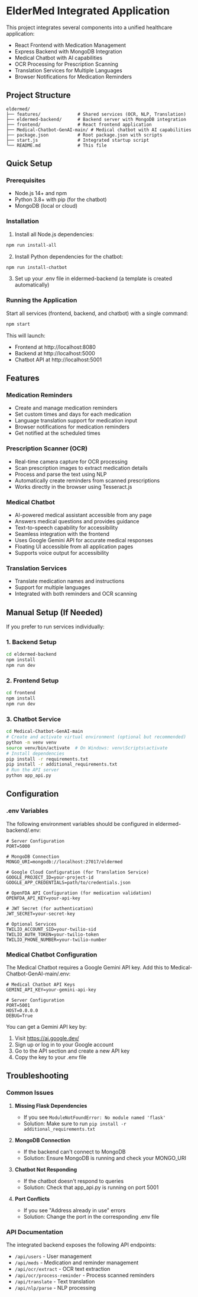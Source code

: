 # ElderMed Integrated Application

This project integrates several components into a unified healthcare application:

- React Frontend with Medication Management
- Express Backend with MongoDB Integration
- Medical Chatbot with AI capabilities
- OCR Processing for Prescription Scanning
- Translation Services for Multiple Languages
- Browser Notifications for Medication Reminders

## Project Structure

```
eldermed/
├── features/              # Shared services (OCR, NLP, Translation)
├── eldermed-backend/      # Backend server with MongoDB integration
├── frontend/              # React frontend application
├── Medical-Chatbot-GenAI-main/ # Medical chatbot with AI capabilities
├── package.json           # Root package.json with scripts
├── start.js               # Integrated startup script
└── README.md              # This file
```

## Quick Setup

### Prerequisites

- Node.js 14+ and npm
- Python 3.8+ with pip (for the chatbot)
- MongoDB (local or cloud)

### Installation

1. Install all Node.js dependencies:

```bash
npm run install-all
```

2. Install Python dependencies for the chatbot:

```bash
npm run install-chatbot
```

3. Set up your .env file in eldermed-backend (a template is created automatically)

### Running the Application

Start all services (frontend, backend, and chatbot) with a single command:

```bash
npm start
```

This will launch:
- Frontend at http://localhost:8080
- Backend at http://localhost:5000
- Chatbot API at http://localhost:5001

## Features

### Medication Reminders
- Create and manage medication reminders
- Set custom times and days for each medication
- Language translation support for medication input
- Browser notifications for medication reminders
- Get notified at the scheduled times

### Prescription Scanner (OCR)
- Real-time camera capture for OCR processing
- Scan prescription images to extract medication details
- Process and parse the text using NLP
- Automatically create reminders from scanned prescriptions
- Works directly in the browser using Tesseract.js

### Medical Chatbot
- AI-powered medical assistant accessible from any page
- Answers medical questions and provides guidance
- Text-to-speech capability for accessibility
- Seamless integration with the frontend
- Uses Google Gemini API for accurate medical responses
- Floating UI accessible from all application pages
- Supports voice output for accessibility

### Translation Services
- Translate medication names and instructions
- Support for multiple languages
- Integrated with both reminders and OCR scanning

## Manual Setup (If Needed)

If you prefer to run services individually:

### 1. Backend Setup

```bash
cd eldermed-backend
npm install
npm run dev
```

### 2. Frontend Setup

```bash
cd frontend
npm install
npm run dev
```

### 3. Chatbot Service

```bash
cd Medical-Chatbot-GenAI-main
# Create and activate virtual environment (optional but recommended)
python -m venv venv
source venv/bin/activate  # On Windows: venv\Scripts\activate
# Install dependencies
pip install -r requirements.txt
pip install -r additional_requirements.txt
# Run the API server
python app_api.py
```

## Configuration

### .env Variables

The following environment variables should be configured in eldermed-backend/.env:

```
# Server Configuration
PORT=5000

# MongoDB Connection
MONGO_URI=mongodb://localhost:27017/eldermed

# Google Cloud Configuration (for Translation Service)
GOOGLE_PROJECT_ID=your-project-id
GOOGLE_APP_CREDENTIALS=path/to/credentials.json

# OpenFDA API Configuration (for medication validation)
OPENFDA_API_KEY=your-api-key

# JWT Secret (for authentication)
JWT_SECRET=your-secret-key

# Optional Services
TWILIO_ACCOUNT_SID=your-twilio-sid
TWILIO_AUTH_TOKEN=your-twilio-token
TWILIO_PHONE_NUMBER=your-twilio-number
```

### Medical Chatbot Configuration

The Medical Chatbot requires a Google Gemini API key. Add this to Medical-Chatbot-GenAI-main/.env:

```
# Medical Chatbot API Keys
GEMINI_API_KEY=your-gemini-api-key

# Server Configuration
PORT=5001
HOST=0.0.0.0
DEBUG=True
```

You can get a Gemini API key by:
1. Visit https://ai.google.dev/
2. Sign up or log in to your Google account
3. Go to the API section and create a new API key
4. Copy the key to your .env file

## Troubleshooting

### Common Issues

1. **Missing Flask Dependencies**
   - If you see `ModuleNotFoundError: No module named 'flask'`
   - Solution: Make sure to run `pip install -r additional_requirements.txt`

2. **MongoDB Connection**
   - If the backend can't connect to MongoDB
   - Solution: Ensure MongoDB is running and check your MONGO_URI

3. **Chatbot Not Responding**
   - If the chatbot doesn't respond to queries
   - Solution: Check that app_api.py is running on port 5001

4. **Port Conflicts**
   - If you see "Address already in use" errors
   - Solution: Change the port in the corresponding .env file

### API Documentation

The integrated backend exposes the following API endpoints:

- `/api/users` - User management
- `/api/meds` - Medication and reminder management
- `/api/ocr/extract` - OCR text extraction
- `/api/ocr/process-reminder` - Process scanned reminders
- `/api/translate` - Text translation
- `/api/nlp/parse` - NLP processing 